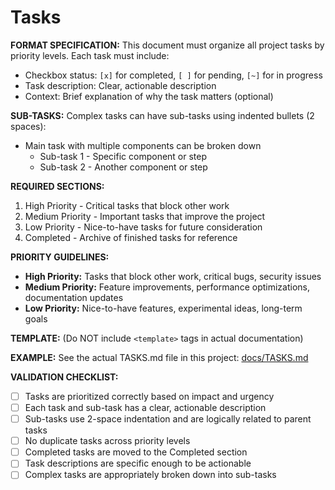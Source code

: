 # Tasks

**FORMAT SPECIFICATION:** This document must organize all project tasks by priority levels. Each task must include:
- Checkbox status: `[x]` for completed, `[ ]` for pending, `[~]` for in progress
- Task description: Clear, actionable description
- Context: Brief explanation of why the task matters (optional)

**SUB-TASKS:** Complex tasks can have sub-tasks using indented bullets (2 spaces):
- Main task with multiple components can be broken down
  - Sub-task 1 - Specific component or step
  - Sub-task 2 - Another component or step

**REQUIRED SECTIONS:**
1. High Priority - Critical tasks that block other work
2. Medium Priority - Important tasks that improve the project
3. Low Priority - Nice-to-have tasks for future consideration
4. Completed - Archive of finished tasks for reference

**PRIORITY GUIDELINES:**
- **High Priority:** Tasks that block other work, critical bugs, security issues
- **Medium Priority:** Feature improvements, performance optimizations, documentation updates
- **Low Priority:** Nice-to-have features, experimental ideas, long-term goals

**TEMPLATE:** (Do NOT include `<template>` tags in actual documentation)
<template>
# Tasks

## High Priority
- {{status}} {{task_name}} - {{task_description}}
- {{status}} {{task_name}} - {{task_description}}
  - {{status}} {{sub_task_name}} - {{sub_task_description}}
  - {{status}} {{sub_task_name}} - {{sub_task_description}}

## Medium Priority
- {{status}} {{task_name}} - {{task_description}}
- {{status}} {{task_name}} - {{task_description}}
  - {{status}} {{sub_task_name}} - {{sub_task_description}}

## Low Priority
- {{status}} {{task_name}} - {{task_description}}
- {{status}} {{task_name}} - {{task_description}}

## Completed
- [x] {{completed_task_name}} - {{completion_description}}
- [x] {{completed_task_name}} - {{completion_description}}
  - [x] {{completed_sub_task}} - {{sub_completion_description}}
</template>

**EXAMPLE:** See the actual TASKS.md file in this project: [docs/TASKS.md]({{DDD_REMOTE_BASE}}/docs/TASKS.md)

**VALIDATION CHECKLIST:**
- [ ] Tasks are prioritized correctly based on impact and urgency
- [ ] Each task and sub-task has a clear, actionable description
- [ ] Sub-tasks use 2-space indentation and are logically related to parent tasks
- [ ] No duplicate tasks across priority levels
- [ ] Completed tasks are moved to the Completed section
- [ ] Task descriptions are specific enough to be actionable
- [ ] Complex tasks are appropriately broken down into sub-tasks
